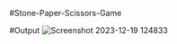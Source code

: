 #Stone-Paper-Scissors-Game

#Output
![Screenshot 2023-12-19 124833](https://github.com/SamruddhiNadgouda/Stone-Paper-Scissors-Game/assets/97962486/277ba776-981c-489b-b55c-e484cf2b3897)
